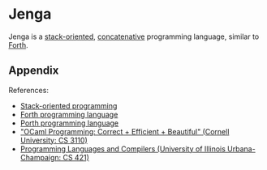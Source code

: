 # Jenga

Jenga is a [stack-oriented](https://en.wikipedia.org/wiki/Stack-oriented_programming), [concatenative](https://en.wikipedia.org/wiki/Concatenative_programming_language) programming language, similar to [Forth](https://en.wikipedia.org/wiki/Forth_(programming_language)).

## Appendix

References:
- [Stack-oriented programming](https://en.wikipedia.org/wiki/Stack-oriented_programming)
- [Forth programming language](https://en.wikipedia.org/wiki/Forth_(programming_language))
- [Porth programming language](https://gitlab.com/tsoding/porth)
- ["OCaml Programming: Correct + Efficient + Beautiful" (Cornell University: CS 3110)](https://github.com/cs3110/textbook)
- [Programming Languages and Compilers (University of Illinois Urbana-Champaign: CS 421)](https://courses.engr.illinois.edu/cs421/fa2022/)
